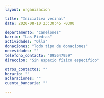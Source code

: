 ```yaml
---
layout: organizacion

title: "Iniciativa vecinal"
date: 2020-08-10 23:30:45 -0300

departamento: "Canelones"
barrio: "Las Piedras"
actividades: "Olla"
donaciones: "Todo tipo de donaciones"
necesidades: ""
telefono_contacto: "095647959"
direccion: "Sin espacio físico específico"

otros_contactos: ""
horario: ""
aclaraciones: ""
cuenta_bancaria: ""

---
```

